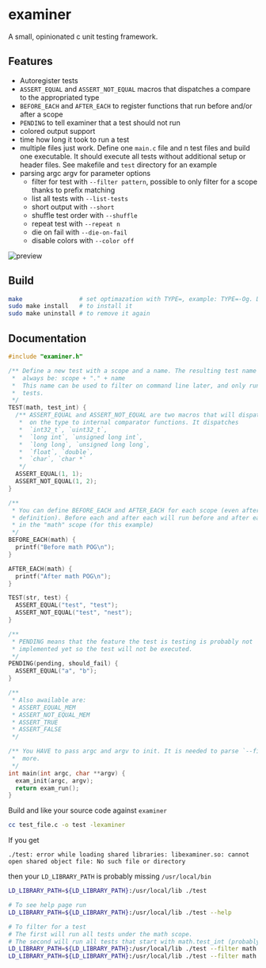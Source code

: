 # examiner

A small, opinionated c unit testing framework.

## Features

- Autoregister tests
- `ASSERT_EQUAL` and `ASSERT_NOT_EQUAL` macros that dispatches a compare to the
appropriated type
- `BEFORE_EACH` and `AFTER_EACH` to register functions that run before and/or
after a scope
- `PENDING` to tell examiner that a test should not run
- colored output support
- time how long it took to run a test
- multiple files just work. Define one `main.c` file and n test files and build
one executable. It should execute all tests without additional setup or header
files. See makefile and `test` directory for an example
- parsing argc argv for parameter options
  - filter for test with `--filter pattern`, possible to only filter for a scope
  thanks to prefix matching
  - list all tests with `--list-tests`
  - short output with `--short`
  - shuffle test order with `--shuffle`
  - repeat test with `--repeat n`
  - die on fail with `--die-on-fail`
  - disable colors with `--color off`

![preview](https://i.imgur.com/9vcLkOp.png)

## Build

```bash
make                # set optimazation with TYPE=, example: TYPE=-Og. Default is: `-O2`
sudo make install   # to install it
sudo make uninstall # to remove it again
```

## Documentation

```c
#include "examiner.h"

/** Define a new test with a scope and a name. The resulting test name will then
 *  always be: scope + "." + name
 *  This name can be used to filter on command line later, and only run specific
 *  tests.
 */
TEST(math, test_int) {
  /** ASSERT_EQUAL and ASSERT_NOT_EQUAL are two macros that will dispatch based
   *  on the type to internal comparator functions. It dispatches
   *  `int32_t`, `uint32_t`,
   *  `long int`, `unsigned long int`,
   *  `long long`, `unsigned long long`,
   *  `float`, `double`,
   *  `char`, `char *`
   */
  ASSERT_EQUAL(1, 1);
  ASSERT_NOT_EQUAL(1, 2);
}

/**
 * You can define BEFORE_EACH and AFTER_EACH for each scope (even after a test
 * definition). Before each and after each will run before and after each test
 * in the "math" scope (for this example)
 */
BEFORE_EACH(math) {
  printf("Before math POG\n");
}

AFTER_EACH(math) {
  printf("After math POG\n");
}

TEST(str, test) {
  ASSERT_EQUAL("test", "test");
  ASSERT_NOT_EQUAL("test", "nest");
}

/**
 * PENDING means that the feature the test is testing is probably not
 * implemented yet so the test will not be executed.
 */
PENDING(pending, should_fail) {
  ASSERT_EQUAL("a", "b");
}

/**
 * Also awailable are:
 * ASSERT_EQUAL_MEM
 * ASSERT_NOT_EQUAL_MEM
 * ASSERT_TRUE
 * ASSERT_FALSE
 */

/** You HAVE to pass argc and argv to init. It is needed to parse `--filter` and
 *  more.
 */
int main(int argc, char **argv) {
  exam_init(argc, argv);
  return exam_run();
}
```

Build and like your source code against `examiner`

```bash
cc test_file.c -o test -lexaminer
```

If you get
```
./test: error while loading shared libraries: libexaminer.so: cannot open shared object file: No such file or directory
```
then your `LD_LIBRARY_PATH` is probably missing `/usr/local/bin`
```bash
LD_LIBRARY_PATH=${LD_LIBRARY_PATH}:/usr/local/lib ./test

# To see help page run
LD_LIBRARY_PATH=${LD_LIBRARY_PATH}:/usr/local/lib ./test --help

# To filter for a test
# The first will run all tests under the math scope.
# The second will run all tests that start with math.test_int (probably just one)
LD_LIBRARY_PATH=${LD_LIBRARY_PATH}:/usr/local/lib ./test --filter math
LD_LIBRARY_PATH=${LD_LIBRARY_PATH}:/usr/local/lib ./test --filter math.test_int
```
